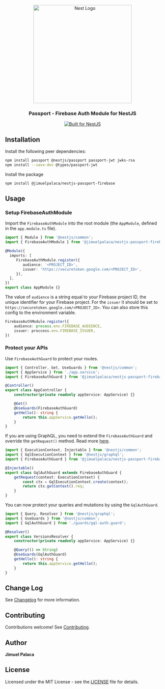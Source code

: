 <p align="center">
  <a href="http://nestjs.com/" target="blank"><img src="https://nestjs.com/img/logo_text.svg" width="320" alt="Nest Logo" /></a>
</p>

<h3 align="center">Passport - Firebase Auth Module for NestJS</h3>

<p align="center">
  <a href="https://nestjs.com" target="_blank">
    <img src="https://img.shields.io/badge/built%20for-NestJs-red.svg" alt="Built for NestJS">
  </a>
</p>

## Installation

Install the following peer dependencies:

```bash
npm install passport @nestjs/passport passport-jwt jwks-rsa
npm install --save-dev @types/passport-jwt
```

Install the package

```bash
npm install @jimuelpalaca/nestjs-passport-firebase
```

## Usage 

### Setup FirebaseAuthModule

Import the `FirebaseAuthModule` into the root module (the `AppModule`, defined in the `app.module.ts` file).

```typescript 
import { Module } from '@nestjs/common';
import { FirebaseAuthModule } from '@jimuelpalaca/nestjs-passport-firebase';

@Module({
  imports: [
     FirebaseAuthModule.register({
        audience: '<PROJECT_ID>',
        issuer: 'https://securetoken.google.com/<PROJECT_ID>',
     }),
  ],
})
export class AppModule {}
```

The value of `audience` is a string equal to your Firebase project ID, the unique identifier for your Firebase project.
For the `issuer` it should be set to `https://securetoken.google.com/<PROJECT_ID>`. You can also store this config to the
environment variable.

```typescript
FirebaseAuthModule.register({
    audience: process.env.FIREBASE_AUDIENCE, 
    issuer: proccess.env.FIREBASE_ISSUER,
})
```

### Protect your APIs

Use `FirebaseAuthGuard` to protect your routes.

```typescript
import { Controller, Get, UseGuards } from '@nestjs/common';
import { AppService } from './app.service';
import { FirebaseAuthGuard } from '@jimuelpalaca/nestjs-passport-firebase';

@Controller()
export class AppController {
    constructor(private readonly appService: AppService) {}

    @Get()
    @UseGuards(FirebaseAuthGuard)
    getHello(): string {
        return this.appService.getHello();
    }
}
```

If you are using GraphQL, you need to extend the `FirebaseAuthGuard` and override the `getRequest()` method. Read more [here](https://docs.nestjs.com/techniques/authentication).

```typescript
import { ExecutionContext, Injectable } from '@nestjs/common';
import { GqlExecutionContext } from '@nestjs/graphql';
import { FirebaseAuthGuard } from '@jimuelpalaca/nestjs-passport-firebase';

@Injectable()
export class GqlAuthGuard extends FirebaseAuthGuard {
    getRequest(context: ExecutionContext) {
        const ctx = GqlExecutionContext.create(context);
        return ctx.getContext().req;
    }
}
```

You can now protect your queries and mutations by using the `GqlAuthGuard`.

```typescript
import { Query, Resolver } from '@nestjs/graphql';
import { UseGuards } from '@nestjs/common';
import { GqlAuthGuard } from './guards/gql-auth.guard';

@Resolver()
export class VersionsResolver {
    constructor(private readonly appService: AppService) {}

    @Query(() => String)
    @UseGuards(GqlAuthGuard)
    getHello(): string {
        return this.appService.getHello();
    }
}

```

## Change Log

See [Changelog](CHANGELOG.md) for more information.

## Contributing

Contributions welcome! See [Contributing](CONTRIBUTING.md).

## Author

**Jimuel Palaca**

## License

Licensed under the MIT License - see the [LICENSE](LICENSE) file for details.
